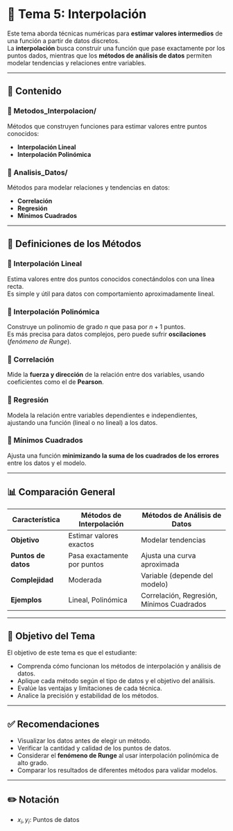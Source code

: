 # 📘 Tema 5: Interpolación

Este tema aborda técnicas numéricas para **estimar valores intermedios** de una función a partir de datos discretos.  
La **interpolación** busca construir una función que pase exactamente por los puntos dados, mientras que los **métodos de análisis de datos** permiten modelar tendencias y relaciones entre variables.

---

## 📂 Contenido

### 📁 Metodos_Interpolacion/
Métodos que construyen funciones para estimar valores entre puntos conocidos:

- **Interpolación Lineal**
- **Interpolación Polinómica**

### 📁 Analisis_Datos/
Métodos para modelar relaciones y tendencias en datos:

- **Correlación**
- **Regresión**
- **Mínimos Cuadrados**

---

## 📌 Definiciones de los Métodos

### 🔹 Interpolación Lineal
Estima valores entre dos puntos conocidos conectándolos con una línea recta.  
Es simple y útil para datos con comportamiento aproximadamente lineal.

### 🔹 Interpolación Polinómica
Construye un polinomio de grado $n$ que pasa por $n+1$ puntos.  
Es más precisa para datos complejos, pero puede sufrir **oscilaciones** (_fenómeno de Runge_).

### 🔹 Correlación
Mide la **fuerza y dirección** de la relación entre dos variables, usando coeficientes como el de **Pearson**.

### 🔹 Regresión
Modela la relación entre variables dependientes e independientes, ajustando una función (lineal o no lineal) a los datos.

### 🔹 Mínimos Cuadrados
Ajusta una función **minimizando la suma de los cuadrados de los errores** entre los datos y el modelo.

---

## 📊 Comparación General

| Característica       | Métodos de Interpolación       | Métodos de Análisis de Datos         |
|----------------------|--------------------------------|--------------------------------------|
| **Objetivo**         | Estimar valores exactos        | Modelar tendencias                   |
| **Puntos de datos**  | Pasa exactamente por puntos    | Ajusta una curva aproximada          |
| **Complejidad**      | Moderada                       | Variable (depende del modelo)        |
| **Ejemplos**         | Lineal, Polinómica             | Correlación, Regresión, Mínimos Cuadrados |

---

## 🎯 Objetivo del Tema

El objetivo de este tema es que el estudiante:

- Comprenda cómo funcionan los métodos de interpolación y análisis de datos.
- Aplique cada método según el tipo de datos y el objetivo del análisis.
- Evalúe las ventajas y limitaciones de cada técnica.
- Analice la precisión y estabilidad de los métodos.

---

## ✅ Recomendaciones

- Visualizar los datos antes de elegir un método.
- Verificar la cantidad y calidad de los puntos de datos.
- Considerar el **fenómeno de Runge** al usar interpolación polinómica de alto grado.
- Comparar los resultados de diferentes métodos para validar modelos.

---

## ✏️ Notación

- $x_i, y_i$: Puntos de datos
